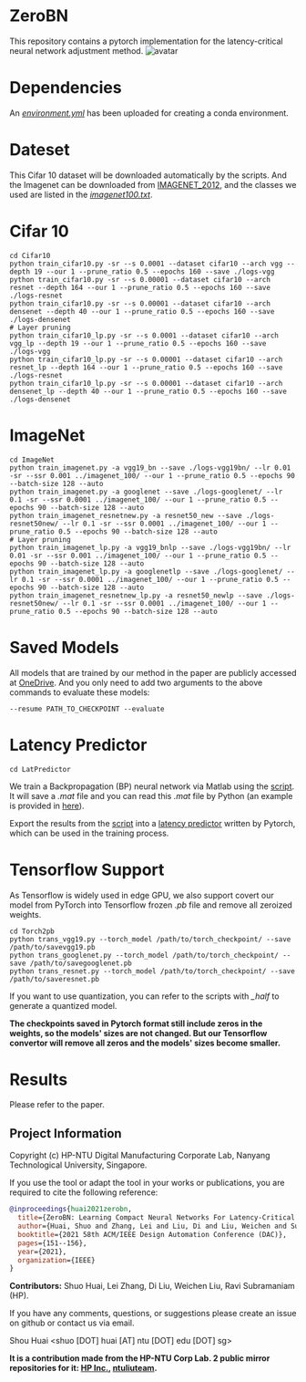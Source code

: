 # ZeroBN

This repository contains a pytorch implementation for the latency-critical
neural network adjustment method.
![avatar](fig/framework.png)

# Dependencies

An [*environment.yml*](environment.yml) has been uploaded for creating a conda environment.

# Dateset
This Cifar 10 dataset will be downloaded automatically by the scripts. And the Imagenet can be 
downloaded from [IMAGENET_2012](https://image-net.org/), and the classes we used are listed in the
[*imagenet100.txt*](imagenet100.txt).


# Cifar 10

```shell
cd Cifar10
python train_cifar10.py -sr --s 0.0001 --dataset cifar10 --arch vgg --depth 19 --our 1 --prune_ratio 0.5 --epochs 160 --save ./logs-vgg
python train_cifar10.py -sr --s 0.00001 --dataset cifar10 --arch resnet --depth 164 --our 1 --prune_ratio 0.5 --epochs 160 --save ./logs-resnet
python train_cifar10.py -sr --s 0.00001 --dataset cifar10 --arch densenet --depth 40 --our 1 --prune_ratio 0.5 --epochs 160 --save ./logs-densenet
# Layer pruning
python train_cifar10_lp.py -sr --s 0.0001 --dataset cifar10 --arch vgg_lp --depth 19 --our 1 --prune_ratio 0.5 --epochs 160 --save ./logs-vgg
python train_cifar10_lp.py -sr --s 0.00001 --dataset cifar10 --arch resnet_lp --depth 164 --our 1 --prune_ratio 0.5 --epochs 160 --save ./logs-resnet
python train_cifar10_lp.py -sr --s 0.00001 --dataset cifar10 --arch densenet_lp --depth 40 --our 1 --prune_ratio 0.5 --epochs 160 --save ./logs-densenet
```

# ImageNet

```shell
cd ImageNet
python train_imagenet.py -a vgg19_bn --save ./logs-vgg19bn/ --lr 0.01 -sr --ssr 0.001 ../imagenet_100/ --our 1 --prune_ratio 0.5 --epochs 90 --batch-size 128 --auto
python train_imagenet.py -a googlenet --save ./logs-googlenet/ --lr 0.1 -sr --ssr 0.0001 ../imagenet_100/ --our 1 --prune_ratio 0.5 --epochs 90 --batch-size 128 --auto
python train_imagenet_resnetnew.py -a resnet50_new --save ./logs-resnet50new/ --lr 0.1 -sr --ssr 0.0001 ../imagenet_100/ --our 1 --prune_ratio 0.5 --epochs 90 --batch-size 128 --auto
# Layer pruning
python train_imagenet_lp.py -a vgg19_bnlp --save ./logs-vgg19bn/ --lr 0.01 -sr --ssr 0.001 ../imagenet_100/ --our 1 --prune_ratio 0.5 --epochs 90 --batch-size 128 --auto
python train_imagenet_lp.py -a googlenetlp --save ./logs-googlenet/ --lr 0.1 -sr --ssr 0.0001 ../imagenet_100/ --our 1 --prune_ratio 0.5 --epochs 90 --batch-size 128 --auto
python train_imagenet_resnetnew_lp.py -a resnet50_newlp --save ./logs-resnet50new/ --lr 0.1 -sr --ssr 0.0001 ../imagenet_100/ --our 1 --prune_ratio 0.5 --epochs 90 --batch-size 128 --auto
```

# Saved Models
All models that are trained by our method in the paper are publicly accessed at [OneDrive](save_models_link). And you only need to 
add two arguments to the above commands to evaluate these models:
```shell
--resume PATH_TO_CHECKPOINT --evaluate
```


# Latency Predictor

```shell
cd LatPredictor
```
We train a Backpropagation (BP) neural network via Matlab using
the [script](LatPredictor/MatlabTrain/train.m). It will save a *.mat* file and you can
read this *.mat* file by Python (an example is provided in [here](LatPredictor/TorchPredictor/load_mat.py)).

Export the results from the [script](LatPredictor/TorchPredictor/load_mat.py) into
a [latency predictor](LatPredictor/TorchPredictor/predictor.py) written by Pytorch, which can be used
in the training process.

# Tensorflow Support
As Tensorflow is widely used in edge GPU, we also support covert our
model from PyTorch into Tensorflow frozen *.pb* file and remove all zeroized weights.

```shell
cd Torch2pb
python trans_vgg19.py --torch_model /path/to/torch_checkpoint/ --save /path/to/savevgg19.pb
python trans_googlenet.py --torch_model /path/to/torch_checkpoint/ --save /path/to/savegooglenet.pb
python trans_resnet.py --torch_model /path/to/torch_checkpoint/ --save /path/to/saveresnet.pb
```

If you want to use quantization, you can refer to the scripts with *_half* to generate a
quantized model.

**The checkpoints saved in Pytorch format still include zeros in the weights, so the models' sizes
are not changed. But our Tensorflow convertor will remove all zeros and the models' sizes become smaller.**

# Results
Please refer to the paper.

## Project Information

Copyright (c) HP-NTU Digital Manufacturing Corporate Lab, Nanyang Technological University, Singapore.

If you use the tool or adapt the tool in your works or publications, you are required to cite the following reference:
```bib
@inproceedings{huai2021zerobn,
  title={ZeroBN: Learning Compact Neural Networks For Latency-Critical Edge Systems},
  author={Huai, Shuo and Zhang, Lei and Liu, Di and Liu, Weichen and Subramaniam, Ravi},
  booktitle={2021 58th ACM/IEEE Design Automation Conference (DAC)},
  pages={151--156},
  year={2021},
  organization={IEEE}
}
```
**Contributors:**
Shuo Huai, Lei Zhang, Di Liu, Weichen Liu, Ravi Subramaniam (HP).

If you have any comments, questions, or suggestions please create an issue on github or contact us via email.

Shou Huai <shuo [DOT] huai [AT] ntu [DOT] edu [DOT] sg>


**It is a contribution made from the HP-NTU Corp Lab.
2 public mirror repositories for it: [HP Inc.](https://github.com/HPInc/ZeroBN), [ntuliuteam](https://github.com/ntuliuteam/ZeroBN).**
